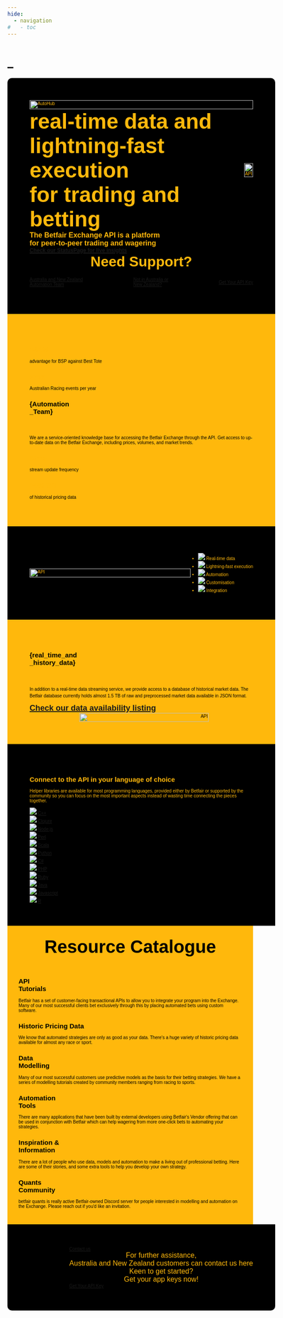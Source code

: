 ```yaml
---
hide:
  - navigation
#   - toc
---
```


<!-- hide text header for img header -->
<style> .md-typeset h1 { display: none; } </style>
    
# _

<div style="background-color:black; color:#ffb80c; font-family:Arial; font-size:10px; display: flex; justify-content: space-between; align-items: center; padding:50px 50px 0 50px;border-radius:10px 10px 0 0; width: 100%;">
    <img src="/img/automationHubHero.gif" alt="AutoHub" style="width: 100%; height: 100%;">
</div>

<div style="background-color:black; color:#ffb80c; font-family:Arial; font-size:10px; display: flex; justify-content: space-between; align-items: flex-start; padding:0 50px 50px 50px; width: 100%;">
<div style="display: flex; align-items: center;">
  <div style="flex: 1;">
    <div style="display: flex; align-items: center; text-align: left;">
      <div>
        <b><font size="10rem">real-time data and</font></b><br>
        <b><font size="10rem">lightning-fast execution</font></b><br>
        <b><font size="10rem">for trading and betting</font></b><br>
      </div>
      <div style="flex: 1; text-align: right; padding:0 0 0 30px">
        <img src="/modelling/img/API1.gif" alt="API" style="width: 100%; height: 130%;">
      </div>
    </div>
    <b><font size="3rem">The Betfair Exchange API is a platform </font></b><br>
    <b><font size="3rem">for peer-to-peer trading and wagering</font></b><br>
    <a href="https://status.developer.betfair.com/" style="font-size: 0.75rem;text-decoration: underline; font-weight: bold;text-decoration-thickness: 2px;">Check our StatusPage for live insights</a>
    <br>
    <div style="display: flex; align-items: center; justify-content: center;">
    <b><font size="6rem">Need Support?</font></b><br>
    <br>
    </div>
    <div style="display: flex; justify-content: space-between; padding: 1rem 0 0 0">
      <a href="mailto:automation@betfair.com.au" class="btn btn-human" style="display: flex; align-items: center; justify-content: center;">Australia and New Zealand<br>Automation Team</a>
      <a href="https://developer.betfair.com/" class="btn btn-human" style="display: flex; align-items: center; justify-content: center;">Not in Australia or<br> New Zealand?</a>
      <a href="https://betfair-datascientists.github.io/api/apiappkey/" class="btn btn-human" style="display: flex; align-items: center; justify-content: center;">Get Your API Key </a>
    </div>
    <br>
  </div>
</div>

</div>

<div style="background-color:#ffb80c; color:black; font-family:Arial; font-size:10px; display: flex; justify-content: space-between; align-items: center; padding:50px; width: 100%;">
    <div class="grid-container">
        <div class="grid-item"">
          <h2 style="color: #ffb80c;">12.4%</h2>
          <p>advantage for BSP against Best Tote</p>
        </div>
        <div class="grid-item">
          <h2 style="color: #ffb80c;">>76k</h2>
          <p>Australian Racing events per year</p>
        </div>
        <div class="grid-item-side grid-item-large">
          <h2>{Automation<br>_Team}</h2>
          </br>
          </br>
          <p>We are a service-oriented knowledge base for accessing the Betfair Exchange through the API. Get access to up-to-date data on the Betfair Exchange, including prices, volumes, and market trends.</p>
        </div>
        <div class="grid-item">
          <h2 style="color: #ffb80c;">50ms</h2>
          <p>stream update frequency</p>
        </div>
        <div class="grid-item">
          <h2 style="color: #ffb80c;">1450 GB</h2>
          <p>of historical pricing data</p>
        </div>
    </div>
</div>


<div style="background-color:black; color:#ffb80c; font-family:Arial; font-size:10px; display: flex; justify-content: space-between; align-items: center; padding:50px; width: 100%;">
    <div style="flex: 1; text-align: left;">
        <img id="default-image" src="/img/List1.png" alt="API" style="width: 100%; height: 100%;">
    </div>
    <ul class="selectable-list">
      <li>
        <div class="list-item selected" onclick="selectItem(this);">
          <img src="/img/List1.png">
          <span>Real-time data</span>
        </div>
      </li>
      <li>
        <div class="list-item" onclick="selectItem(this);">
          <img src="/img/List2.png">
          <span>Lightning-fast execution</span>
        </div>
      </li>
      <li>
        <div class="list-item" onclick="selectItem(this);">
          <img src="/img/List3.png">
          <span>Automation</span>
        </div>
      </li>
      <li>
        <div class="list-item" onclick="selectItem(this);">
          <img src="/img/List4.png">
          <span>Customisation</span>
        </div>
      </li>
      <li>
        <div class="list-item" onclick="selectItem(this);">
          <img src="/img/List5.png">
          <span>Integration</span>
        </div>
      </li>
    </ul>
</div>

<div style="background-color:#ffb80c; color:black; font-family:Arial; font-size:10px; display: flex; justify-content: space-between; align-items: center; padding:50px; width: 100%;">
    <div class="grid-container-left">
        <div class="grid-item-side grid-item-large-left">
          <h2>{real_time_and<br>_history_data}</h2>
          </br>
          </br>
          <p style="line-height: 1.5;">In addition to a real-time data streaming service, we provide access to a database of historical market data. The Betfair database currently holds almost 1.5 TB of raw and preprocessed market data available in JSON format.</p>
          <a href="https://historicdata.betfair.com/#/home" style="font-size: 18px;text-decoration: underline; font-weight: bold;text-decoration-thickness: 2px;">Check our data availability listing</a>
        </div>
        <div class="grid-item" style="background-color: #ffb80c; border-color:#ffb80c; padding-right: 100px">
          <div style="flex: 1; text-align: right">
              <img src="/modelling/img/API3.gif" alt="API" style="width: 85%; height: 85%;">
          </div>
        </div>
    </div>
</div>

<div style="background-color:black; color:#ffb80c; font-family:Arial; font-size:10px; display: flex; justify-content: space-between; align-items: center; padding:50px; width: 100%;">
    <div class="grid-container-languages">
        <div class="grid-item-languages">
            <h2>Connect to the API in your language of choice</h2></a>
            <p>Helper libraries are available for most programming languages, provided either by Betfair or supported by the community so you can focus on the most important aspects instead of wasting time connecting the pieces together.</p>
        </div>
        <div class="grid-item-languages">
            <img src="https://cdn.jsdelivr.net/gh/devicons/devicon/icons/cplusplus/cplusplus-original.svg" />
            <a href="https://github.com/captain-igloo/greentop" style="text-align: center;">C++</a>
        </div>
          <div class="grid-item-languages">
            <img src="https://cdn.jsdelivr.net/gh/devicons/devicon/icons/clojure/clojure-original.svg" />
            <a href="https://github.com/jamiei/betfair-aping-sample" style="text-align: center;">Clojure</a>
        </div>
        <div class="grid-item-languages">
            <img src="https://cdn.jsdelivr.net/gh/devicons/devicon/icons/nodejs/nodejs-original-wordmark.svg" />
            <a href="https://github.com/betfair/stream-api-sample-code/tree/master/node.js" style="text-align: center;">Node.js</a>
        </div>
        <div class="grid-item-languages">
            <img src="https://cdn.jsdelivr.net/gh/devicons/devicon/icons/perl/perl-original.svg" />
            <a href="https://github.com/betfair/API-NG-sample-code/tree/master/perl" style="text-align: center;">Perl</a>
        </div>
        <div class="grid-item-languages">
            <img src="https://cdn.jsdelivr.net/gh/devicons/devicon/icons/scala/scala-original.svg" />
            <a href="https://github.com/city81/betfair-service-ng" style="text-align: center;">Scala</a>
        </div>
        <div class="grid-item-languages">
            <img src="https://cdn.jsdelivr.net/gh/devicons/devicon/icons/python/python-original-wordmark.svg" />
            <a href="https://github.com/betfair/API-NG-sample-code/tree/master/python" style="text-align: center;">Python</a>
        </div>
        <div class="grid-item-languages">
            <img src="https://cdn.jsdelivr.net/gh/devicons/devicon/icons/csharp/csharp-plain.svg" />
            <a href="https://github.com/betfair/API-NG-sample-code/tree/master/cSharp" style="text-align: center;">C#</a>
        </div>
        <div class="grid-item-languages">
            <img src="https://cdn.jsdelivr.net/gh/devicons/devicon/icons/php/php-plain.svg" />
            <a href="https://github.com/betfair/API-NG-sample-code/tree/master/php" style="text-align: center;">PHP</a>
        </div>
        <div class="grid-item-languages">
            <img src="https://cdn.jsdelivr.net/gh/devicons/devicon/icons/ruby/ruby-plain.svg" />
            <a href="https://github.com/mikecmpbll/betfair" style="text-align: center;">Ruby</a>
        </div>
        <div class="grid-item-languages">
            <img src="https://cdn.jsdelivr.net/gh/devicons/devicon/icons/java/java-original.svg" />
            <a href="https://github.com/betfair/API-NG-sample-code/tree/master/java" style="text-align: center;">Java</a>
        </div>
        <div class="grid-item-languages">
            <img src="https://cdn.jsdelivr.net/gh/devicons/devicon/icons/javascript/javascript-plain.svg" />
            <a href="https://github.com/betfair/API-NG-sample-code/tree/master/javascript" style="text-align: center;">Javascript</a>
        </div>
        <div class="grid-item-languages">
            <img src="https://cdn.jsdelivr.net/gh/devicons/devicon/icons/rstudio/rstudio-plain.svg" />
            <a href="https://github.com/phillc73/abettor">R</a>
        </div>
    </div>
</div>

<div style="background-color:#ffb80c; color:black; font-family:Arial; font-size:10px;  align-items: center; padding:25px; width: 100%;">
    <div style="text-align:center; color: black; font-size: 2.5rem; padding:0 0 25px 0;">
    <b>Resource Catalogue</b>
    </div>
    <div class="grid-container-centre">
        <div class="grid-item-changer">
            <h2>API </br>Tutorials</h2></a>
            <p>Betfair has a set of customer-facing transactional APIs to allow you to integrate your program into the Exchange. Many of our most successful clients bet exclusively through this by placing automated bets using custom software.</p>
        </div>
        <div class="grid-item-changer">
            <h2>Historic Pricing Data</h2></a>
            <p>We know that automated strategies are only as good as your data. There’s a huge variety of historic pricing data available for almost any race or sport.</p>
        </div>
        <div class="grid-item-changer">
            <h2>Data </br>Modelling</h2></a>
            <p>Many of our most successful customers use predictive models as the basis for their betting strategies. We have a series of modelling tutorials created by community members ranging from racing to sports.</p>
        </div>
        <div class="grid-item-changer">
            <h2>Automation</br> Tools</h2></a>
            <p>There are many applications that have been built by external developers using Betfair's Vendor offering that can be used in conjunction with Betfair which can help wagering from more one-click bets to automating your strategies.</p>
        </div>
        <div class="grid-item-changer">
            <h2>Inspiration & </br>Information</h2></a>
            <p>There are a lot of people who use data, models and automation to make a living out of professional betting. Here are some of their stories, and some extra tools to help you develop your own strategy.</p>
        </div>
        <div class="grid-item-changer">
            <h2>Quants</br>Community</h2></a>
            <p>betfair quants is really active Betfair-owned Discord server for people interested in modelling and automation on the Exchange. Please reach out if you'd like an invitation.</p>
        </div>
    </div>
</div>

<div style="background-color:black; color:#ffb80c; font-family:Arial; font-size:10px; display: flex; justify-content: space-between; align-items: center; padding:50px; width: 100%;border-radius: 0 0 10px 10px;">
    <div style="flex: 1; font-size: 10px; line-height: 1.5;">
    </div>
      <div class="grid-container-CTA">
        <a href="mailto:automation@betfair.com.au" class="btn btn-api" style="margin: auto">Contact us</a>
        <p style="text-align: center; font-size: 1rem;margin: auto">For further assistance,</br> Australia and New Zealand customers can contact us here</p>
        <p style="text-align: center; font-size: 1rem;margin: auto">Keen to get started? </br>Get your app keys now!</p>
        <a href="https://betfair-datascientists.github.io/api/apiappkey/" class="btn btn-api" style="margin: auto">Get Your API Key</a>
      </div>
    </div>
</div>

<link rel="stylesheet" href="https://cdn.jsdelivr.net/gh/devicons/devicon@v2.15.1/devicon.min.css">